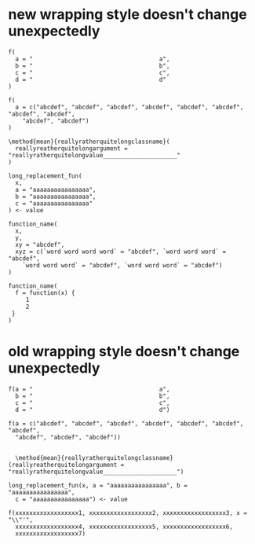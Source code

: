 # new wrapping style doesn't change unexpectedly

    f(
      a = "                                    a",
      b = "                                    b",
      c = "                                    c",
      d = "                                    d"
    ) 
    
    f(
      a = c("abcdef", "abcdef", "abcdef", "abcdef", "abcdef", "abcdef", "abcdef", "abcdef",
        "abcdef", "abcdef")
    ) 
    
    \method{mean}{reallyratherquitelongclassname}(
      reallyreatherquitelongargument = "reallyratherquitelongvalue_____________________"
    ) 
    
    long_replacement_fun(
      x,
      a = "aaaaaaaaaaaaaaaa",
      b = "aaaaaaaaaaaaaaaa",
      c = "aaaaaaaaaaaaaaaa"
    ) <- value 
    
    function_name(
      x,
      y,
      xy = "abcdef",
      xyz = c(`word word word word` = "abcdef", `word word word` = "abcdef",
        `word word word` = "abcdef", `word word word` = "abcdef")
    ) 
    
    function_name(
      f = function(x) {
         1
         2
     }
    ) 
    

# old wrapping style doesn't change unexpectedly

    f(a = "                                    a",
      b = "                                    b",
      c = "                                    c",
      d = "                                    d") 
    
    f(a = c("abcdef", "abcdef", "abcdef", "abcdef", "abcdef", "abcdef", "abcdef",
      "abcdef", "abcdef", "abcdef")) 
    
    
      \method{mean}{reallyratherquitelongclassname}(reallyreatherquitelongargument = "reallyratherquitelongvalue_____________________") 
    
    long_replacement_fun(x, a = "aaaaaaaaaaaaaaaa", b = "aaaaaaaaaaaaaaaa",
      c = "aaaaaaaaaaaaaaaa") <- value 
    
    f(xxxxxxxxxxxxxxxxxx1, xxxxxxxxxxxxxxxxxx2, xxxxxxxxxxxxxxxxxx3, x = "\\"'",
      xxxxxxxxxxxxxxxxxx4, xxxxxxxxxxxxxxxxxx5, xxxxxxxxxxxxxxxxxx6,
      xxxxxxxxxxxxxxxxxx7) 
    

